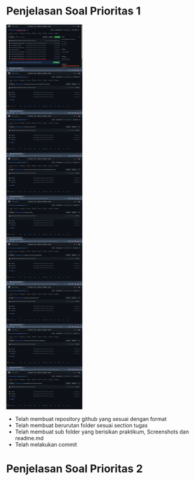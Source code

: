 # Penjelasan Soal Prioritas 1
![Soal Prioritas 1 (Bukti Pengerjaan dari langkah 1-4).png](Soal%20Prioritas%201%20%28Bukti%20Pengerjaan%20dari%20langkah%201-4%29.png)
- Telah membuat repository github yang sesuai dengan format
- Telah membuat berurutan folder sesuai section tugas
- Telah membuat sub folder yang berisikan praktikum, Screenshots dan readme.md
- Telah melakukan commit
# Penjelasan Soal Prioritas 2

